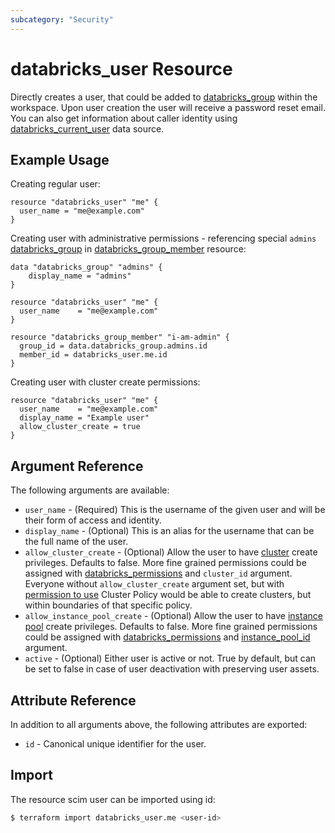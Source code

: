 ```yaml
---
subcategory: "Security"
---
```

# databricks_user Resource

Directly creates a user, that could be added to [databricks_group](group.md) within the workspace. Upon user creation the user will receive a password reset email. You can also get information about caller identity using [databricks_current_user](../data-sources/current_user.md) data source.

## Example Usage

Creating regular user:

```hcl
resource "databricks_user" "me" {
  user_name = "me@example.com"
}
```

Creating user with administrative permissions - referencing special `admins` [databricks_group](../data-sources/group.md) in [databricks_group_member](group_member.md) resource:

```hcl
data "databricks_group" "admins" {
    display_name = "admins"
}

resource "databricks_user" "me" {
  user_name    = "me@example.com"
}

resource "databricks_group_member" "i-am-admin" {
  group_id = data.databricks_group.admins.id
  member_id = databricks_user.me.id
}
```

Creating user with cluster create permissions:

```hcl
resource "databricks_user" "me" {
  user_name    = "me@example.com"
  display_name = "Example user"
  allow_cluster_create = true
}
```

## Argument Reference

The following arguments are available:

* `user_name` - (Required) This is the username of the given user and will be their form of access and identity.
* `display_name` - (Optional) This is an alias for the username that can be the full name of the user.
* `allow_cluster_create` -  (Optional) Allow the user to have [cluster](cluster.md) create privileges. Defaults to false. More fine grained permissions could be assigned with [databricks_permissions](permissions.md#Cluster-usage) and `cluster_id` argument. Everyone without `allow_cluster_create` argument set, but with [permission to use](permissions.md#Cluster-Policy-usage) Cluster Policy would be able to create clusters, but within boundaries of that specific policy.
* `allow_instance_pool_create` -  (Optional) Allow the user to have [instance pool](instance_pool.md) create privileges. Defaults to false. More fine grained permissions could be assigned with [databricks_permissions](permissions.md#Instance-Pool-usage) and [instance_pool_id](permissions.md#instance_pool_id) argument.
* `active` - (Optional) Either user is active or not. True by default, but can be set to false in case of user deactivation with preserving user assets.

## Attribute Reference

In addition to all arguments above, the following attributes are exported:

* `id` - Canonical unique identifier for the user.

## Import

The resource scim user can be imported using id:

```bash
$ terraform import databricks_user.me <user-id>
```
